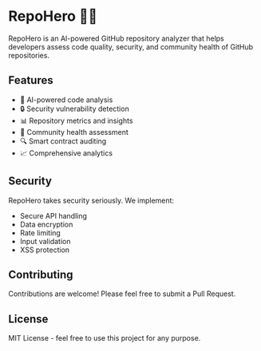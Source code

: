 # RepoHero 🦸‍♂️

RepoHero is an AI-powered GitHub repository analyzer that helps developers assess code quality, security, and community health of GitHub repositories.

## Features

- 🤖 AI-powered code analysis
- 🔒 Security vulnerability detection
- 📊 Repository metrics and insights
- 🌟 Community health assessment
- 🔍 Smart contract auditing
- 📈 Comprehensive analytics


## Security

RepoHero takes security seriously. We implement:
- Secure API handling
- Data encryption
- Rate limiting
- Input validation
- XSS protection

## Contributing

Contributions are welcome! Please feel free to submit a Pull Request.

## License

MIT License - feel free to use this project for any purpose.
